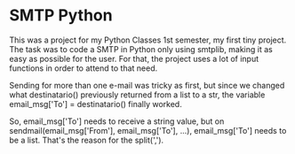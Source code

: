 # SMTP Python
This was a project for my Python Classes 1st semester, my first tiny project.
The task was to code a SMTP in Python only using smtplib, making it as easy as possible for the user.
For that, the project uses a lot of input functions in order to attend to that need.

Sending for more than one e-mail was tricky as first, but since we changed what destinatario() previously returned from a list to a str, the variable email_msg['To'] = destinatario() finally worked.

So, email_msg['To'] needs to receive a string value, but on sendmail(email_msg['From'], email_msg['To'], ...), email_msg['To'] needs to be a list. That's the reason for the split(',').
